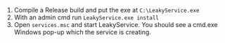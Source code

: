 1. Compile a Release build and put the exe at `C:\LeakyService.exe`
2. With an admin cmd run `LeakyService.exe install` 
3. Open `services.msc` and start LeakyService. You should see a cmd.exe Windows pop-up which the service is creating.
